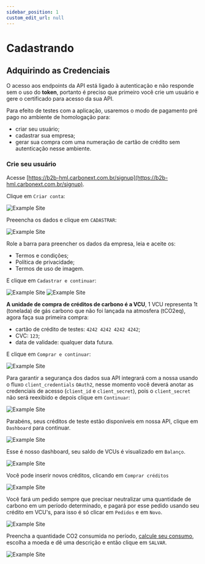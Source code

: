 ```yaml
---
sidebar_position: 1
custom_edit_url: null
---
```


# Cadastrando

## Adquirindo as Credenciais

O acesso aos endpoints da API está ligado à autenticação e não responde sem o uso do **token**, portanto é preciso que primeiro você crie um usuário e gere o certificado para acesso da sua API.

Para efeito de testes com a aplicação, usaremos o modo de pagamento pré pago no ambiente de homologação para:
- criar seu usuário;
- cadastrar sua empresa;
- gerar sua compra com uma numeração de cartão de crédito sem autenticação nesse ambiente.

### Crie seu usuário

Acesse [https://b2b-hml.carbonext.com.br/signup](https://b2b-hml.carbonext.com.br/signup).


Clique em `Criar conta`:

![Example Site](/img/examples/signing_up_ptBR_01.png)


Preeencha os dados e clique em `CADASTRAR`:

![Example Site](/img/examples/signing_up_ptBR_02.png)


Role a barra para preencher os dados da empresa, leia e aceite os:
- Termos e condições;
- Política de privacidade;
- Termos de uso de imagem.

E clique em `Cadastrar e continuar`:

![Example Site](/img/examples/signing_up_ptBR_03.png)
![Example Site](/img/examples/signing_up_ptBR_04.png)


**A unidade de compra de créditos de carbono é a VCU**, 1 VCU representa 1t (tonelada) de gás carbono que não foi lançada na atmosfera (tCO2eq), agora faça sua primeira compra:

- cartão de crédito de testes: `4242 4242 4242 4242`;
- CVC: `123`;
- data de validade: qualquer data futura.

E clique em `Comprar e continuar`:

![Example Site](/img/examples/signing_up_ptBR_05.png)

Para garantir a segurança dos dados sua API integrará com a nossa usando o fluxo `client_credentials` `OAuth2`, nesse momento você deverá anotar as credenciais de acesso (`client_id` e `client_secret`), pois o `client_secret` não será reexibido e depois clique em `Continuar`:

![Example Site](/img/examples/signing_up_ptBR_06.png)

Parabéns, seus créditos de teste estão disponíveis em nossa API, clique em `Dashboard` para continuar.

![Example Site](/img/examples/signing_up_ptBR_07.png)

Esse é nosso dashboard, seu saldo de VCUs é visualizado em `Balanço`.

![Example Site](/img/examples/signing_up_ptBR_08.png)

Você pode inserir novos créditos, clicando em `Comprar créditos`

![Example Site](/img/examples/signing_up_ptBR_09.png)

Você fará um pedido sempre que precisar neutralizar uma quantidade de carbono em um período determinado, e pagará por esse pedido usando seu crédito em VCU's, para isso é só clicar em `Pedidos` e em `Novo`.

![Example Site](/img/examples/signing_up_ptBR_10.png)

Preencha a quantidade CO2 consumida no período, [calcule seu consumo](https://b2b-hml.carbonext.com.br/calculators/subscription), escolha a moeda e dê uma descrição e então clique em `SALVAR`.

![Example Site](/img/examples/signing_up_ptBR_11.png)


<!-- 
- Preencha todos os campos;
- Clique em **Cadastrar e continuar**;
- Preencha o cartão com o número `4242 4242 4242 4242` com qualquer **CVC** e qualquer **data de validade** futura;
- Adicione o número de **VCUs** que você deseja comprar;
- Clique em **Comprar e continuar**.

:::tip chaves geradas

Parabéns, você acabou de gerar seu `client_id` e `client_secret` que serão usados na integração, salve-os em um local seguro, pois eles serão exibidos apenas uma vez e serão usados para autorizar o acesso pela sua API (`M2M`) logo em seguida.

::: 

 -->